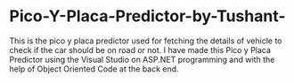 # Pico-Y-Placa-Predictor-by-Tushant-
This is the pico y placa predictor used for fetching the details of vehicle to check if the car should be on road or not. I have made this Pico y Placa Predictor using the Visual Studio on ASP.NET programming and with the help of Object Oriented Code at the back end.
